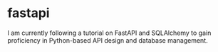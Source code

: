 # fastapi
I am currently following a tutorial on FastAPI and SQLAlchemy to gain proficiency in Python-based API design and database management.
